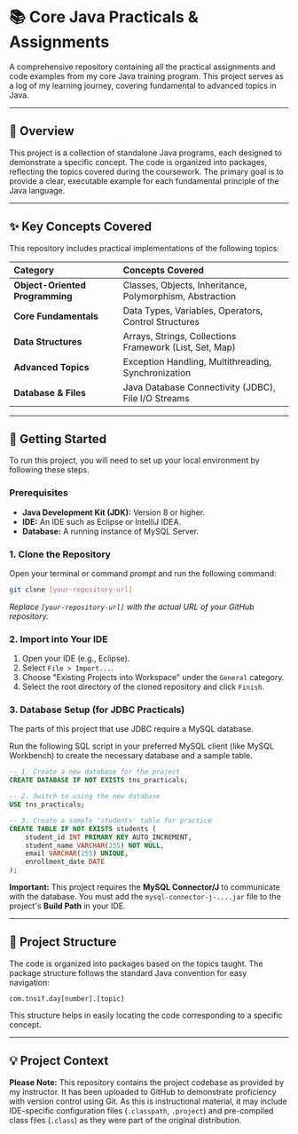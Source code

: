# 📚 Core Java Practicals & Assignments

A comprehensive repository containing all the practical assignments and code examples from my core Java training program. This project serves as a log of my learning journey, covering fundamental to advanced topics in Java.

-----

## 📝 Overview

This project is a collection of standalone Java programs, each designed to demonstrate a specific concept. The code is organized into packages, reflecting the topics covered during the coursework. The primary goal is to provide a clear, executable example for each fundamental principle of the Java language.

-----

## ✨ Key Concepts Covered

This repository includes practical implementations of the following topics:

| Category | Concepts Covered |
| :--- | :--- |
| **Object-Oriented Programming** | Classes, Objects, Inheritance, Polymorphism, Abstraction |
| **Core Fundamentals** | Data Types, Variables, Operators, Control Structures |
| **Data Structures** | Arrays, Strings, Collections Framework (List, Set, Map) |
| **Advanced Topics** | Exception Handling, Multithreading, Synchronization |
| **Database & Files** | Java Database Connectivity (JDBC), File I/O Streams |

-----

## 🚀 Getting Started

To run this project, you will need to set up your local environment by following these steps.

### **Prerequisites**

  * **Java Development Kit (JDK):** Version 8 or higher.
  * **IDE:** An IDE such as Eclipse or IntelliJ IDEA.
  * **Database:** A running instance of MySQL Server.

### **1. Clone the Repository**

Open your terminal or command prompt and run the following command:

```bash
git clone [your-repository-url]
```

*Replace `[your-repository-url]` with the actual URL of your GitHub repository.*

### **2. Import into Your IDE**

1.  Open your IDE (e.g., Eclipse).
2.  Select `File > Import...`.
3.  Choose "Existing Projects into Workspace" under the `General` category.
4.  Select the root directory of the cloned repository and click `Finish`.

### **3. Database Setup (for JDBC Practicals)**

The parts of this project that use JDBC require a MySQL database.

Run the following SQL script in your preferred MySQL client (like MySQL Workbench) to create the necessary database and a sample table.

```sql
-- 1. Create a new database for the project
CREATE DATABASE IF NOT EXISTS tns_practicals;

-- 2. Switch to using the new database
USE tns_practicals;

-- 3. Create a sample 'students' table for practice
CREATE TABLE IF NOT EXISTS students (
    student_id INT PRIMARY KEY AUTO_INCREMENT,
    student_name VARCHAR(255) NOT NULL,
    email VARCHAR(255) UNIQUE,
    enrollment_date DATE
);
```

**Important:** This project requires the **MySQL Connector/J** to communicate with the database. You must add the `mysql-connector-j-....jar` file to the project's **Build Path** in your IDE.

-----

## 📂 Project Structure

The code is organized into packages based on the topics taught. The package structure follows the standard Java convention for easy navigation:

`com.tnsif.day[number].[topic]`

This structure helps in easily locating the code corresponding to a specific concept.

-----

## 💡 Project Context

**Please Note:** This repository contains the project codebase as provided by my instructor. It has been uploaded to GitHub to demonstrate proficiency with version control using Git. As this is instructional material, it may include IDE-specific configuration files (`.classpath`, `.project`) and pre-compiled class files (`.class`) as they were part of the original distribution.
